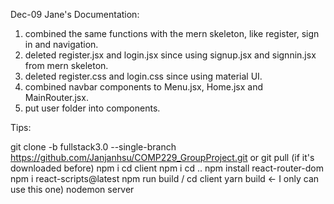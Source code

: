Dec-09 Jane's Documentation: 
1. combined the same functions with the mern skeleton, like register, sign in and navigation.
2. deleted register.jsx and login.jsx since using signup.jsx and signnin.jsx from mern skeleton.
3. deleted register.css and login.css since using material UI.
4. combined navbar components to Menu.jsx, Home.jsx and MainRouter.jsx.
5. put user folder into components.

Tips:

git clone -b fullstack3.0 --single-branch https://github.com/Janjanhsu/COMP229_GroupProject.git or git pull (if it's downloaded before)
npm i
cd client
npm i
cd ..
npm install react-router-dom
npm i react-scripts@latest
npm run build / cd client yarn build <- I only can use this one)
nodemon server
